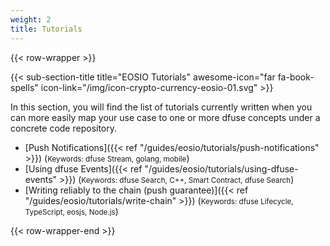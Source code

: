 ```yaml
---
weight: 2
title: Tutorials
---
```


{{< row-wrapper >}}

{{< sub-section-title title="EOSIO Tutorials" awesome-icon="far fa-book-spells" icon-link="/img/icon-crypto-currency-eosio-01.svg" >}}

In this section, you will find the list of tutorials currently written when you
can more easily map your use case to one or more dfuse concepts under a concrete
code repository.

- [Push Notifications]({{< ref "/guides/eosio/tutorials/push-notifications" >}}) (<small>Keywords: dfuse Stream, golang, mobile</small>)
- [Using dfuse Events]({{< ref "/guides/eosio/tutorials/using-dfuse-events" >}}) (<small>Keywords: dfuse Search, C++, Smart Contract, dfuse Search</small>)
- [Writing reliably to the chain (push guarantee)]({{< ref "/guides/eosio/tutorials/write-chain" >}}) (<small>Keywords: dfuse Lifecycle, TypeScript, eosjs, Node.js</small>)

<!--
    List of potential other tutorials we had:
      - List most recent transactions, and listen to new ones
      - Shine end-to-end application using React/TypeScript
      - Slack notification from on-chain events (Workers I think)
      - Reliably sync a database (cursors + navigating forks concepts)
-->

{{< row-wrapper-end >}}
